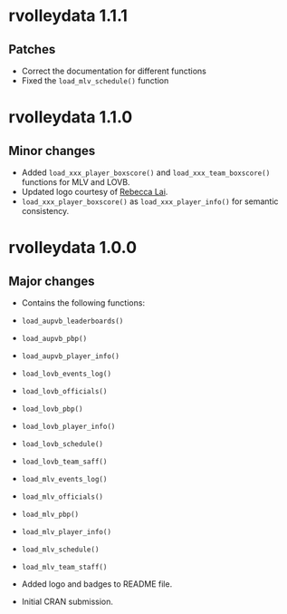 # rvolleydata 1.1.1
## Patches
* Correct the documentation for different functions
* Fixed the `load_mlv_schedule()` function

# rvolleydata 1.1.0
## Minor changes
* Added `load_xxx_player_boxscore()` and `load_xxx_team_boxscore()` functions for
MLV and LOVB.
* Updated logo courtesy of [Rebecca Lai](https://www.rebeccalai.net).
* `load_xxx_player_boxscore()` as `load_xxx_player_info()` for semantic consistency.

# rvolleydata 1.0.0
## Major changes
* Contains the following functions:
* `load_aupvb_leaderboards()`
* `load_aupvb_pbp()`
* `load_aupvb_player_info()`
* `load_lovb_events_log()`
* `load_lovb_officials()`
* `load_lovb_pbp()`
* `load_lovb_player_info()`
* `load_lovb_schedule()`
* `load_lovb_team_saff()`
* `load_mlv_events_log()`
* `load_mlv_officials()`
* `load_mlv_pbp()`
* `load_mlv_player_info()`
* `load_mlv_schedule()`
* `load_mlv_team_staff()`

* Added logo and badges to README file. 
* Initial CRAN submission.
